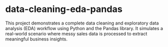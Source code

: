 # data-cleaning-eda-pandas
This project demonstrates a complete data cleaning and exploratory data analysis (EDA) workflow using Python and the Pandas library. It simulates a real-world scenario where messy sales data is processed to extract meaningful business insights.
